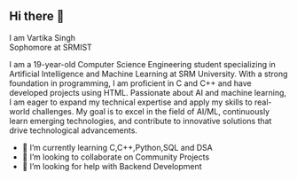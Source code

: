## Hi there 👋
I am Vartika Singh   
Sophomore at SRMIST  
  
I am a 19-year-old Computer Science Engineering student specializing in Artificial Intelligence and Machine Learning at SRM University. With a strong foundation in programming, I am proficient in C and C++ and have developed projects using HTML. Passionate about AI and machine learning, I am eager to expand my technical expertise and apply my skills to real-world challenges. My goal is to excel in the field of AI/ML, continuously learn emerging technologies, and contribute to innovative solutions that drive technological advancements.

- 🌱 I’m currently learning C,C++,Python,SQL and DSA  
- 👯 I’m looking to collaborate on Community Projects  
- 🤔 I’m looking for help with Backend Development  
